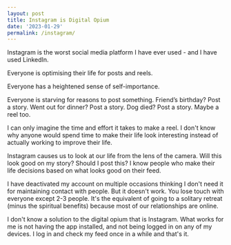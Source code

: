 ```yaml
---
layout: post
title: Instagram is Digital Opium
date: '2023-01-29'
permalink: /instagram/
---
```


Instagram is the worst social media platform I have ever used - and I have used LinkedIn.

Everyone is optimising their life for posts and reels.

Everyone has a heightened sense of self-importance.

Everyone is starving for reasons to post something.
Friend’s birthday?
Post a story.
Went out for dinner?
Post a story.
Dog died?
Post a story. Maybe a reel too.

I can only imagine the time and effort it takes to make a reel.
I don't know why anyone would spend time to make their life look interesting instead of actually working to improve their life.

Instagram causes us to look at our life from the lens of the camera.
Will this look good on my story?
Should I post this?
I know people who make their life decisions based on what looks good on their feed.

I have deactivated my account on multiple occasions thinking I don't need it for maintaining contact with people.
But it doesn't work.
You lose touch with everyone except 2-3 people.
It's the equivalent of going to a solitary retreat (minus the spiritual benefits) because most of our relationships are online.

I don't know a solution to the digital opium that is Instagram.
What works for me is not having the app installed, and not being logged in on any of my devices.
I log in and check my feed once in a while and that's it.
